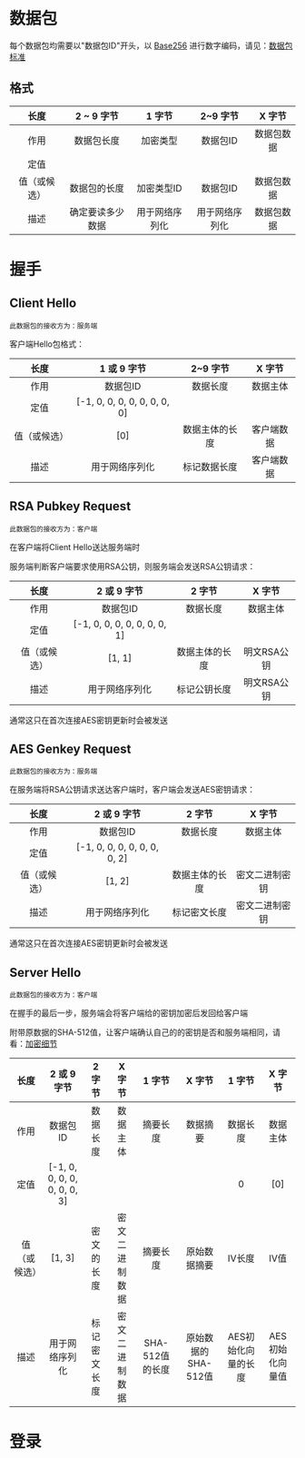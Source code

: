 # 数据包

每个数据包均需要以"数据包ID"开头，以 [Base256](/doc/zh_cn/standard/transport/number/number_encode_standard.md)
进行数字编码，请见：[数据包标准](/doc/zh_cn/standard/transport/packet/packet_standard.md)

## 格式

|   长度   | 2 ~ 9 字节 |  1 字节   | 2~9 字节  | X 字节  |
|:------:|:--------:|:-------:|:-------:|:-----:|
|   作用   |  数据包长度   |  加密类型   |  数据包ID  | 数据包数据 |
|   定值   |          |         |         |       |
| 值（或候选） |  数据包的长度  | 加密类型ID  |  数据包ID  | 数据包数据 |
|   描述   | 确定要读多少数据 | 用于网络序列化 | 用于网络序列化 | 数据包数据 |

# 握手

## Client Hello

``` 此数据包的接收方为：服务端 ```

客户端Hello包格式：

|   长度   |           1 或 9 字节           | 2~9 字节  | X 字节  |
|:------:|:----------------------------:|:-------:|:-----:|
|   作用   |            数据包ID             |  数据长度   | 数据主体  |
|   定值   | [-1, 0, 0, 0, 0, 0, 0, 0, 0] |         |       |
| 值（或候选） |             [0]              | 数据主体的长度 | 客户端数据 |
|   描述   |           用于网络序列化            | 标记数据长度  | 客户端数据 |

## RSA Pubkey Request

``` 此数据包的接收方为：客户端 ```

在客户端将Client Hello送达服务端时

服务端判断客户端要求使用RSA公钥，则服务端会发送RSA公钥请求：

|   长度   |           2 或 9 字节           |  2 字节   |  X 字节   |
|:------:|:----------------------------:|:-------:|:-------:|
|   作用   |            数据包ID             |  数据长度   |  数据主体   |
|   定值   | [-1, 0, 0, 0, 0, 0, 0, 0, 1] |         |         |
| 值（或候选） |            [1, 1]            | 数据主体的长度 | 明文RSA公钥 |
|   描述   |           用于网络序列化            | 标记公钥长度  | 明文RSA公钥 |

通常这只在首次连接AES密钥更新时会被发送

## AES Genkey Request

``` 此数据包的接收方为：服务端 ```

在服务端将RSA公钥请求送达客户端时，客户端会发送AES密钥请求：

|   长度   |           2 或 9 字节           |  2 字节   |  X 字节   |
|:------:|:----------------------------:|:-------:|:-------:|
|   作用   |            数据包ID             |  数据长度   |  数据主体   |
|   定值   | [-1, 0, 0, 0, 0, 0, 0, 0, 2] |         |         |
| 值（或候选） |            [1, 2]            | 数据主体的长度 | 密文二进制密钥 |
|   描述   |           用于网络序列化            | 标记密文长度  | 密文二进制密钥 |

通常这只在首次连接AES密钥更新时会被发送

## Server Hello

``` 此数据包的接收方为：客户端 ```

在握手的最后一步，服务端会将客户端给的密钥加密后发回给客户端

附带原数据的SHA-512值，让客户端确认自己的的密钥是否和服务端相同，请看：[加密细节](/doc/zh_cn/encrypt/encrypt_detail.md#server-hello)

|   长度   |           2 或 9 字节           |  2 字节  |  X 字节   |    1 字节     |     X 字节      |    1 字节     |   X 字节    |
|:------:|:----------------------------:|:------:|:-------:|:-----------:|:-------------:|:-----------:|:---------:|
|   作用   |            数据包ID             |  数据长度  |  数据主体   |    摘要长度     |     数据摘要      |    数据长度     |   数据主体    |
|   定值   | [-1, 0, 0, 0, 0, 0, 0, 0, 3] |        |         |             |               |      0      |    [0]    |
| 值（或候选） |            [1, 3]            | 密文的长度  | 密文二进制数据 |    摘要长度     |    原始数据摘要     |    IV长度     |    IV值    |
|   描述   |           用于网络序列化            | 标记密文长度 | 密文二进制数据 | SHA-512值的长度 | 原始数据的SHA-512值 | AES初始化向量的长度 | AES初始化向量值 |

# 登录